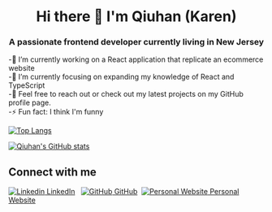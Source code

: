 <h1 align="center">Hi there 👋 I'm Qiuhan (Karen)
</h1>

<h3 align="center">A passionate frontend developer currently living in New Jersey
</h3>

-🔭 I’m currently working on a React application that replicate an ecommerce website\
-🌱 I’m currently focusing on expanding my knowledge of React and TypeScript\
-👋 Feel free to reach out or check out my latest projects on my GitHub profile page.\
-⚡  Fun fact: I think I'm funny

 [![Top Langs](https://github-readme-stats.vercel.app/api/top-langs/?username=qiuhanzhou&theme=dracula&layout=compact)](https://github.com/qiuhanzhou/github-readme-stats)

 [![Qiuhan's GitHub stats](https://github-readme-stats.vercel.app/api?username=qiuhanzhou&theme=dracula)](https://github.com/qiuhanzhou/github-readme-stats)


## Connect with me
[![Linkedin](https://i.stack.imgur.com/gVE0j.png) LinkedIn](https://www.linkedin.com/in/qiuhan-karen-zhou/)
&nbsp;
[![GitHub](https://i.stack.imgur.com/tskMh.png) GitHub](https://github.com/qiuhanzhou)&nbsp;
[![Personal Website](https://mystuff.bublup.com/mybublup/#/mystuff/001-f-71174611-da44-46e3-b426-8108f5ca8d94/001-i-3801e5bd-f02e-48db-b85f-41c7d4c042b9/mixed) Personal Website](https://qiuhanzhou.tech)
